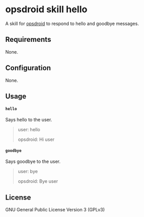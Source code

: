 # opsdroid skill hello

A skill for [opsdroid](https://github.com/opsdroid/opsdroid) to respond to hello and goodbye messages.

## Requirements

None.

## Configuration

None.

## Usage

#### `hello`

Says hello to the user.

> user: hello
>
> opsdroid: Hi user

#### `goodbye`

Says goodbye to the user.

> user: bye
>
> opsdroid: Bye user

## License

GNU General Public License Version 3 (GPLv3)
